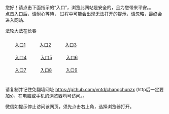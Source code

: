 您好！请点击下面指示的“入口”，浏览此网站是安全的，且为您带来平安。。 <br/>
点击入口后，请耐心等待， 过程中可能会出现无法打开的提示，请忽略，最终会进入网站. </br>

法轮大法在长春<br/>
<div style="padding:10px"><a style="margin:20px" target="_blank" href="https://dpyovre9nqzaw.cloudfront.net/2Qpsp?tzfki" id="ccLink1" rel="nofollow">入口1</a> <a target="_blank" style="margin:20px" href="https://df1dj99h6vnl8.cloudfront.net/2Qpsp?goxvk" id="ccLink2" rel="nofollow">入口2</a> <a style="margin:20px" target="_blank" href="https://d22b0z9hk1544s.cloudfront.net/2Qpsp?nzymzsec" id="ccLink3" rel="nofollow">入口3</a></div>

<div style="padding:10px" ><a style="margin:20px" target="_blank" href="https://dpyovre9nqzaw.cloudfront.net/2Qpsp?tzfki" id="ccLink4" rel="nofollow">入口4</a> <a style="margin:20px" href="https://df1dj99h6vnl8.cloudfront.net/2Qpsp?goxvk" target="_blank" id="ccLink5" rel="nofollow">入口5</a> <a style="margin:20px" href="https://d22b0z9hk1544s.cloudfront.net/2Qpsp?nzymzsec" target="_blank" id="ccLink6" rel="nofollow">入口6</a></div>

<div style="padding:10px"><a style="margin:20px" target="_blank" href="https://dpyovre9nqzaw.cloudfront.net/2Qpsp?tzfki" id="ccLink7" rel="nofollow">入口7</a> <a style="margin:20px" href="https://df1dj99h6vnl8.cloudfront.net/2Qpsp?goxvk" target="_blank" id="ccLink8" rel="nofollow">入口8</a> <a style="margin:20px" target="_blank" href="https://d22b0z9hk1544s.cloudfront.net/2Qpsp?nzymzsec" id="ccLink9" rel="nofollow">入口9</a></div>

<br/>



请复制并记住免翻墙网址 https://github.com/yntd/changchunzx (http后一定要加s)，在电脑或手机的浏览器均可访问。。<br/>

微信如提示停止访问该网页，须先点击右上角，选择浏览器打开。
